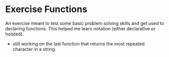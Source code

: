 Exercise Functions
====================
An exercise meant to test some basic problem solving skills and get used to declaring functions. This helped me learn notation (either declarative or hoisted). 

 - still working on the last function that returns the most repeated character in a string.
 